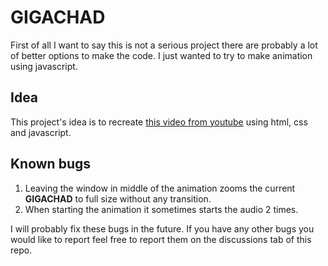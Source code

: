 # GIGACHAD
First of all I want to say this is not a serious project there are probably a lot of better options to make the code. I just wanted to try to make animation using javascript.

## Idea
This project's idea is to recreate [this video from youtube](https://www.youtube.com/watch?v=EZEfN5z8Mlg) using html, css and javascript.

## Known bugs

1. Leaving the window in middle of the animation zooms the current **GIGACHAD** to full size without any transition.
2. When starting the animation it sometimes starts the audio 2 times.

I will probably fix these bugs in the future. If you have any other bugs you would like to report feel free to report them on the discussions tab of this repo.